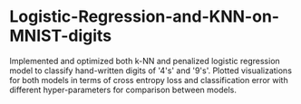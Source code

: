 # Logistic-Regression-and-KNN-on-MNIST-digits
Implemented and optimized both k-NN and penalized logistic regression model to classify hand-written digits of '4's' and '9's'.  Plotted visualizations for both models in terms of cross entropy loss and classification error with different hyper-parameters for comparison between models.
